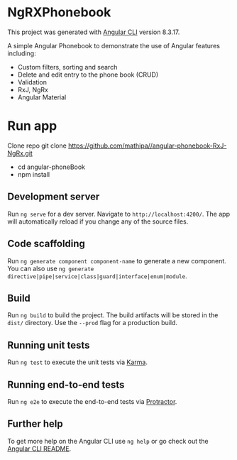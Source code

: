 # NgRXPhonebook

This project was generated with [Angular CLI](https://github.com/angular/angular-cli) version 8.3.17.

A simple Angular Phonebook  to demonstrate the use of Angular features including:
- Custom filters, sorting and search
- Delete and edit entry to the phone book (CRUD)
- Validation
- RxJ, NgRx
- Angular Material

<h1>Run app</h1>

Clone repo git clone https://github.com/mathipa//angular-phonebook-RxJ-NgRx.git

- cd angular-phoneBook
- npm install

## Development server

Run `ng serve` for a dev server. Navigate to `http://localhost:4200/`. The app will automatically reload if you change any of the source files.

## Code scaffolding

Run `ng generate component component-name` to generate a new component. You can also use `ng generate directive|pipe|service|class|guard|interface|enum|module`.

## Build

Run `ng build` to build the project. The build artifacts will be stored in the `dist/` directory. Use the `--prod` flag for a production build.

## Running unit tests

Run `ng test` to execute the unit tests via [Karma](https://karma-runner.github.io).

## Running end-to-end tests

Run `ng e2e` to execute the end-to-end tests via [Protractor](http://www.protractortest.org/).

## Further help

To get more help on the Angular CLI use `ng help` or go check out the [Angular CLI README](https://github.com/angular/angular-cli/blob/master/README.md).
